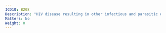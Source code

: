 ```yaml
---
ICD10: B208
Description: "HIV disease resulting in other infectious and parasitic diseases"
Matters: No
Weight: 0
---
```


